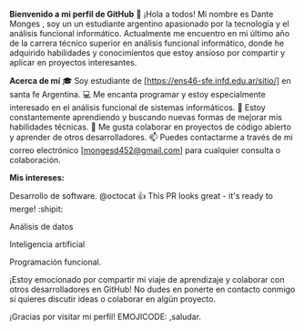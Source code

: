 **Bienvenido a mi perfil de GitHub** 👋
¡Hola a todos! Mi nombre es Dante Monges , soy un un estudiante argentino apasionado por la tecnología y el análisis funcional informático. Actualmente me encuentro en mi último año de la carrera técnico superior en análisis funcional informático, donde he adquirido habilidades y conocimientos que estoy ansioso por compartir y aplicar en proyectos interesantes.

**Acerca de mí**
🎓 Soy estudiante de [https://ens46-sfe.infd.edu.ar/sitio/] en santa fe Argentina.
💻 Me encanta programar y estoy especialmente interesado en el análisis funcional de sistemas informáticos.
🌱 Estoy constantemente aprendiendo y buscando nuevas formas de mejorar mis habilidades técnicas.
🤝 Me gusta colaborar en proyectos de código abierto y aprender de otros desarrolladores.
📫 Puedes contactarme a través de mi correo electrónico [mongesd452@gmail.com] para cualquier consulta o colaboración.

**Mis intereses:**

Desarrollo de software.
@octocat :+1: This PR looks great - it's ready to merge! :shipit:

Análisis de datos

Inteligencia artificial

Programación funcional.

¡Estoy emocionado por compartir mi viaje de aprendizaje y colaborar con otros desarrolladores en GitHub! No dudes en ponerte en contacto conmigo si quieres discutir ideas o colaborar en algún proyecto.

¡Gracias por visitar mi perfil! EMOJICODE: ,saludar.
